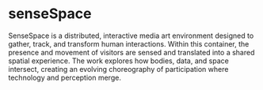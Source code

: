 # senseSpace

SenseSpace is a distributed, interactive media art environment designed to gather, track, and transform human interactions. Within this container, the presence and movement of visitors are sensed and translated into a shared spatial experience. The work explores how bodies, data, and space intersect, creating an evolving choreography of participation where technology and perception merge.